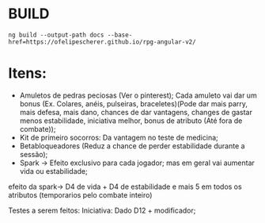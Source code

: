 # BUILD

    ng build --output-path docs --base-href=https://ofelipescherer.github.io/rpg-angular-v2/

# Itens:

- Amuletos de pedras peciosas (Ver o pinterest); Cada amuleto vai dar um bonus (Ex. Colares, anéis, pulseiras, braceletes)(Pode dar mais parry, mais defesa, mais dano, chances de dar vantagens, changes de gastar menos estabilidade, iniciativa melhor, bonus de atributo (Até fora de combate));
- Kit de primeiro socorros: Da vantagem no teste de medicina;
- Betabloqueadores (Reduz a chance de perder estabilidade durante a sessão);
- Spark -> Efeito exclusivo para cada jogador; mas em geral vai aumentar vida ou estabilidade;

efeito da spark-> D4 de vida + D4 de estabilidade e mais 5 em todos os atributos (temporarios pelo combate inteiro)

Testes a serem feitos:
Iniciativa: Dado D12 + modificador;
